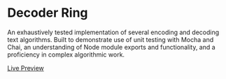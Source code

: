 # Decoder Ring
An exhaustively tested implementation of several encoding and decoding text algorithms. Built to demonstrate use of unit testing with Mocha and Chai, an understanding of Node module exports and functionality, and a proficiency in complex algorithmic work. 

[Live Preview](https://ryandavidmercado.github.io/decoder-ring/)
